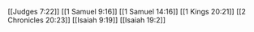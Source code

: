 [[Judges 7:22]]
[[1 Samuel 9:16]]
[[1 Samuel 14:16]]
[[1 Kings 20:21]]
[[2 Chronicles 20:23]]
[[Isaiah 9:19]]
[[Isaiah 19:2]]
